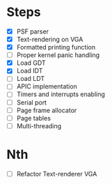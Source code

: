 # Steps

- [x] PSF parser
- [x] Text-rendering on VGA
- [x] Formatted printing function
- [ ] Proper kernel panic handling
- [X] Load GDT
- [X] Load IDT
- [ ] Load LDT
- [ ] APIC implementation
- [ ] Timers and interrupts enabling
- [ ] Serial port
- [ ] Page frame allocator
- [ ] Page tables
- [ ] Multi-threading

# Nth

- [ ] Refactor Text-renderer VGA
